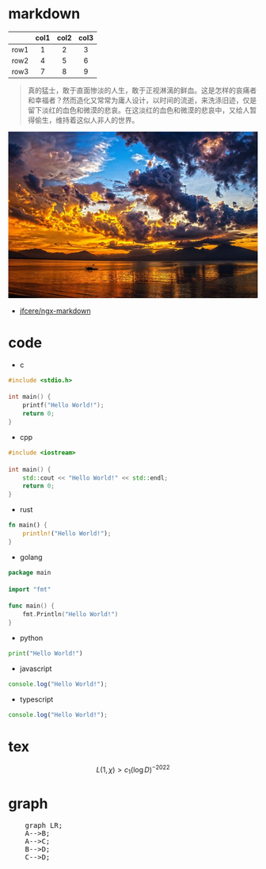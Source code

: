 # markdown

|      | col1   | col2   | col3   |
|------|:------:|:------:|:------:|
| row1 | 1      | 2      | 3      |
| row2 | 4      | 5      | 6      |
| row3 | 7      | 8      | 9      |

> 真的猛士，敢于直面惨淡的人生，敢于正视淋漓的鲜血。这是怎样的哀痛者和幸福者？然而造化又常常为庸人设计，以时间的流逝，来洗涤旧迹，仅是留下淡红的血色和微漠的悲哀。在这淡红的血色和微漠的悲哀中，又给人暂得偷生，维持着这似人非人的世界。

![image](https://github.com/frontend-gxg/angular-learn/blob/master/asserts/1.jpg?raw=true)

- [jfcere/ngx-markdown](https://github.com/jfcere/ngx-markdown)

# code

- c

```c
#include <stdio.h>

int main() {
    printf("Hello World!");
    return 0;
}
```

- cpp

```cpp
#include <iostream>

int main() {
    std::cout << "Hello World!" << std::endl;
    return 0;
}
```

- rust

```rust
fn main() {
    println!("Hello World!");
}
```

- golang

```go
package main

import "fmt"

func main() {
    fmt.Println("Hello World!")
}
```

- python

```python
print("Hello World!")
```

- javascript

```javascript
console.log("Hello World!");
```

- typescript

```typescript
console.log("Hello World!");
```

# tex

$$L(1, \chi) > c_1(\log D)^{−2022}$$

# graph

<pre class="mermaid">
    graph LR;
    A-->B;
    A-->C;
    B-->D;
    C-->D;
</pre>
